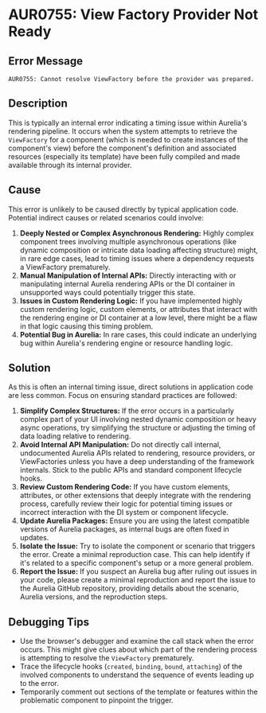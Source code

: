 # AUR0755: View Factory Provider Not Ready

## Error Message

`AUR0755: Cannot resolve ViewFactory before the provider was prepared.`

## Description

This is typically an internal error indicating a timing issue within Aurelia's rendering pipeline. It occurs when the system attempts to retrieve the `ViewFactory` for a component (which is needed to create instances of the component's view) before the component's definition and associated resources (especially its template) have been fully compiled and made available through its internal provider.

## Cause

This error is unlikely to be caused directly by typical application code. Potential indirect causes or related scenarios could involve:

1.  **Deeply Nested or Complex Asynchronous Rendering:** Highly complex component trees involving multiple asynchronous operations (like dynamic composition or intricate data loading affecting structure) might, in rare edge cases, lead to timing issues where a dependency requests a ViewFactory prematurely.
2.  **Manual Manipulation of Internal APIs:** Directly interacting with or manipulating internal Aurelia rendering APIs or the DI container in unsupported ways could potentially trigger this state.
3.  **Issues in Custom Rendering Logic:** If you have implemented highly custom rendering logic, custom elements, or attributes that interact with the rendering engine or DI container at a low level, there might be a flaw in that logic causing this timing problem.
4.  **Potential Bug in Aurelia:** In rare cases, this could indicate an underlying bug within Aurelia's rendering engine or resource handling logic.

## Solution

As this is often an internal timing issue, direct solutions in application code are less common. Focus on ensuring standard practices are followed:

1.  **Simplify Complex Structures:** If the error occurs in a particularly complex part of your UI involving nested dynamic composition or heavy async operations, try simplifying the structure or adjusting the timing of data loading relative to rendering.
2.  **Avoid Internal API Manipulation:** Do not directly call internal, undocumented Aurelia APIs related to rendering, resource providers, or ViewFactories unless you have a deep understanding of the framework internals. Stick to the public APIs and standard component lifecycle hooks.
3.  **Review Custom Rendering Code:** If you have custom elements, attributes, or other extensions that deeply integrate with the rendering process, carefully review their logic for potential timing issues or incorrect interaction with the DI system or component lifecycle.
4.  **Update Aurelia Packages:** Ensure you are using the latest compatible versions of Aurelia packages, as internal bugs are often fixed in updates.
5.  **Isolate the Issue:** Try to isolate the component or scenario that triggers the error. Create a minimal reproduction case. This can help identify if it's related to a specific component's setup or a more general problem.
6.  **Report the Issue:** If you suspect an Aurelia bug after ruling out issues in your code, please create a minimal reproduction and report the issue to the Aurelia GitHub repository, providing details about the scenario, Aurelia versions, and the reproduction steps.

## Debugging Tips

*   Use the browser's debugger and examine the call stack when the error occurs. This might give clues about which part of the rendering process is attempting to resolve the `ViewFactory` prematurely.
*   Trace the lifecycle hooks (`created`, `binding`, `bound`, `attaching`) of the involved components to understand the sequence of events leading up to the error.
*   Temporarily comment out sections of the template or features within the problematic component to pinpoint the trigger.
